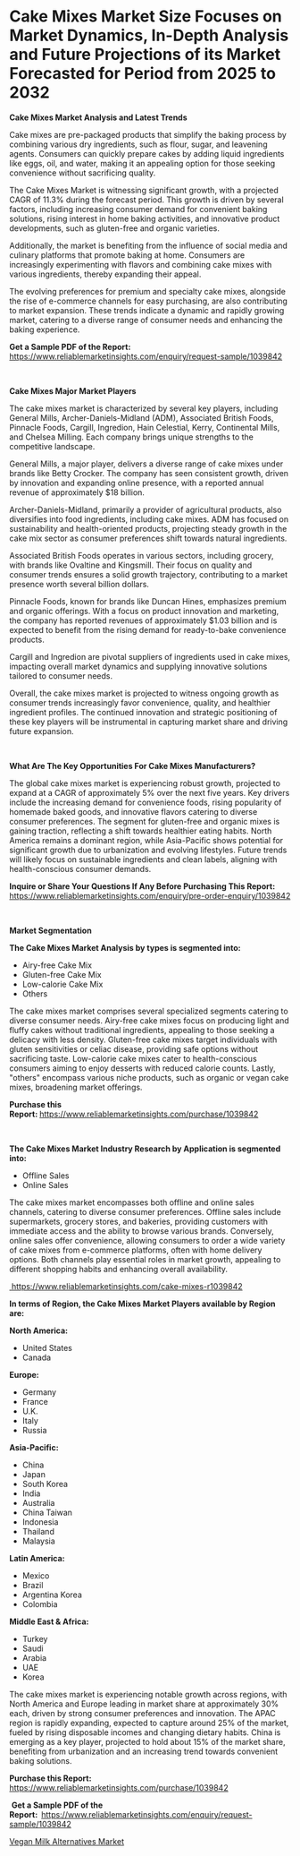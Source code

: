 <p><h1>Cake Mixes Market Size Focuses on Market Dynamics, In-Depth Analysis and Future Projections of its Market Forecasted for Period from 2025 to 2032</h1></p><p><strong>Cake Mixes Market Analysis and Latest Trends</strong></p>
<p><p>Cake mixes are pre-packaged products that simplify the baking process by combining various dry ingredients, such as flour, sugar, and leavening agents. Consumers can quickly prepare cakes by adding liquid ingredients like eggs, oil, and water, making it an appealing option for those seeking convenience without sacrificing quality. </p><p>The Cake Mixes Market is witnessing significant growth, with a projected CAGR of 11.3% during the forecast period. This growth is driven by several factors, including increasing consumer demand for convenient baking solutions, rising interest in home baking activities, and innovative product developments, such as gluten-free and organic varieties. </p><p>Additionally, the market is benefiting from the influence of social media and culinary platforms that promote baking at home. Consumers are increasingly experimenting with flavors and combining cake mixes with various ingredients, thereby expanding their appeal. </p><p>The evolving preferences for premium and specialty cake mixes, alongside the rise of e-commerce channels for easy purchasing, are also contributing to market expansion. These trends indicate a dynamic and rapidly growing market, catering to a diverse range of consumer needs and enhancing the baking experience.</p></p>
<p><strong>Get a Sample PDF of the Report:&nbsp;</strong> <a href="https://www.reliablemarketinsights.com/enquiry/request-sample/1039842?utm_campaign=2888&utm_medium=2&utm_source=Github&utm_content=ia&utm_term=07042025&utm_id=cake-mixes">https://www.reliablemarketinsights.com/enquiry/request-sample/1039842</a></p>
<p>&nbsp;</p>
<p><strong>Cake Mixes Major Market Players</strong></p>
<p><p>The cake mixes market is characterized by several key players, including General Mills, Archer-Daniels-Midland (ADM), Associated British Foods, Pinnacle Foods, Cargill, Ingredion, Hain Celestial, Kerry, Continental Mills, and Chelsea Milling. Each company brings unique strengths to the competitive landscape.</p><p>General Mills, a major player, delivers a diverse range of cake mixes under brands like Betty Crocker. The company has seen consistent growth, driven by innovation and expanding online presence, with a reported annual revenue of approximately $18 billion.</p><p>Archer-Daniels-Midland, primarily a provider of agricultural products, also diversifies into food ingredients, including cake mixes. ADM has focused on sustainability and health-oriented products, projecting steady growth in the cake mix sector as consumer preferences shift towards natural ingredients.</p><p>Associated British Foods operates in various sectors, including grocery, with brands like Ovaltine and Kingsmill. Their focus on quality and consumer trends ensures a solid growth trajectory, contributing to a market presence worth several billion dollars.</p><p>Pinnacle Foods, known for brands like Duncan Hines, emphasizes premium and organic offerings. With a focus on product innovation and marketing, the company has reported revenues of approximately $1.03 billion and is expected to benefit from the rising demand for ready-to-bake convenience products.</p><p>Cargill and Ingredion are pivotal suppliers of ingredients used in cake mixes, impacting overall market dynamics and supplying innovative solutions tailored to consumer needs.</p><p>Overall, the cake mixes market is projected to witness ongoing growth as consumer trends increasingly favor convenience, quality, and healthier ingredient profiles. The continued innovation and strategic positioning of these key players will be instrumental in capturing market share and driving future expansion.</p></p>
<p>&nbsp;</p>
<p><strong>What Are The Key Opportunities For Cake Mixes Manufacturers?</strong></p>
<p><p>The global cake mixes market is experiencing robust growth, projected to expand at a CAGR of approximately 5% over the next five years. Key drivers include the increasing demand for convenience foods, rising popularity of homemade baked goods, and innovative flavors catering to diverse consumer preferences. The segment for gluten-free and organic mixes is gaining traction, reflecting a shift towards healthier eating habits. North America remains a dominant region, while Asia-Pacific shows potential for significant growth due to urbanization and evolving lifestyles. Future trends will likely focus on sustainable ingredients and clean labels, aligning with health-conscious consumer demands.</p></p>
<p><strong>Inquire or Share Your Questions If Any Before Purchasing This Report:</strong> <a href="https://www.reliablemarketinsights.com/enquiry/pre-order-enquiry/1039842?utm_campaign=2888&utm_medium=2&utm_source=Github&utm_content=ia&utm_term=07042025&utm_id=cake-mixes">https://www.reliablemarketinsights.com/enquiry/pre-order-enquiry/1039842</a></p>
<p>&nbsp;</p>
<p><strong>Market Segmentation</strong></p>
<p><strong>The Cake Mixes Market Analysis by types is segmented into:</strong></p>
<p><ul><li>Airy-free Cake Mix</li><li>Gluten-free Cake Mix</li><li>Low-calorie Cake Mix</li><li>Others</li></ul></p>
<p><p>The cake mixes market comprises several specialized segments catering to diverse consumer needs. Airy-free cake mixes focus on producing light and fluffy cakes without traditional ingredients, appealing to those seeking a delicacy with less density. Gluten-free cake mixes target individuals with gluten sensitivities or celiac disease, providing safe options without sacrificing taste. Low-calorie cake mixes cater to health-conscious consumers aiming to enjoy desserts with reduced calorie counts. Lastly, "others" encompass various niche products, such as organic or vegan cake mixes, broadening market offerings.</p></p>
<p><strong>Purchase this Report:&nbsp;</strong><a href="https://www.reliablemarketinsights.com/purchase/1039842?utm_campaign=2888&utm_medium=2&utm_source=Github&utm_content=ia&utm_term=07042025&utm_id=cake-mixes">https://www.reliablemarketinsights.com/purchase/1039842</a></p>
<p>&nbsp;</p>
<p><strong>The Cake Mixes Market Industry Research by Application is segmented into:</strong></p>
<p><ul><li>Offline Sales</li><li>Online Sales</li></ul></p>
<p><p>The cake mixes market encompasses both offline and online sales channels, catering to diverse consumer preferences. Offline sales include supermarkets, grocery stores, and bakeries, providing customers with immediate access and the ability to browse various brands. Conversely, online sales offer convenience, allowing consumers to order a wide variety of cake mixes from e-commerce platforms, often with home delivery options. Both channels play essential roles in market growth, appealing to different shopping habits and enhancing overall availability.</p></p>
<p><a href="https://www.reliablemarketinsights.com/cake-mixes-r1039842?utm_campaign=2888&utm_medium=2&utm_source=Github&utm_content=ia&utm_term=07042025&utm_id=cake-mixes">&nbsp;https://www.reliablemarketinsights.com/cake-mixes-r1039842</a></p>
<p><strong>In terms of Region, the Cake Mixes Market Players available by Region are:</strong></p>
<p>
    <p> <strong> North America: </strong>
        <ul>
            <li>United States</li>
            <li>Canada</li>
        </ul>
        </p> 
    <p> <strong> Europe: </strong>
        <ul>
            <li>Germany</li>
            <li>France</li>
            <li>U.K.</li>
            <li>Italy</li>
            <li>Russia</li>
        </ul>
        </p> 
    <p> <strong> Asia-Pacific: </strong>
        <ul>
            <li>China</li>
            <li>Japan</li>
            <li>South Korea</li>
            <li>India</li>
            <li>Australia</li>
            <li>China Taiwan</li>
            <li>Indonesia</li>
            <li>Thailand</li>
            <li>Malaysia</li>
        </ul>
        </p> 
    <p> <strong> Latin America: </strong>
        <ul>
            <li>Mexico</li>
            <li>Brazil</li>
            <li>Argentina Korea</li>
            <li>Colombia</li>
        </ul>
        </p> 
    <p> <strong> Middle East & Africa: </strong>
        <ul>
            <li>Turkey</li>
            <li>Saudi</li>
            <li>Arabia</li>
            <li>UAE</li>
            <li>Korea</li>
        </ul>
    </p>
    </p>
<p><p>The cake mixes market is experiencing notable growth across regions, with North America and Europe leading in market share at approximately 30% each, driven by strong consumer preferences and innovation. The APAC region is rapidly expanding, expected to capture around 25% of the market, fueled by rising disposable incomes and changing dietary habits. China is emerging as a key player, projected to hold about 15% of the market share, benefiting from urbanization and an increasing trend towards convenient baking solutions.</p></p>
<p><strong>Purchase this Report: </strong><a href="https://www.reliablemarketinsights.com/purchase/1039842?utm_campaign=2888&utm_medium=2&utm_source=Github&utm_content=ia&utm_term=07042025&utm_id=cake-mixes">https://www.reliablemarketinsights.com/purchase/1039842</a></p>
<p>&nbsp;<strong>Get a Sample PDF of the Report:&nbsp;&nbsp;</strong><a href="https://www.reliablemarketinsights.com/enquiry/request-sample/1039842?utm_campaign=2888&utm_medium=2&utm_source=Github&utm_content=ia&utm_term=07042025&utm_id=cake-mixes">https://www.reliablemarketinsights.com/enquiry/request-sample/1039842</a></p>
<p><strong></strong></p>
<p><p><a href="https://github.com/popupioo/Market-Research-Report-List-1/blob/main/vegan-milk-alternatives-market.md?utm_campaign=2888&utm_medium=2&utm_source=Github&utm_content=ia&utm_term=07042025&utm_id=cake-mixes">Vegan Milk Alternatives Market</a></p></p>